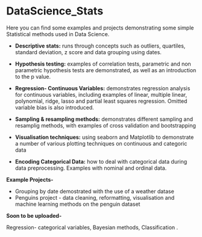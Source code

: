 # DataScience_Stats

Here you can find some examples and projects demonstrating some simple Statistical methods used in Data Science. 

* **Descriptive stats:** 
	runs through concepts such as outliers, quartiles, standard deviation, z score and data grouping using dates.

* **Hypothesis testing:**
	examples of correlation tests, parametric and non parametric hypothesis tests are demonstrated, as well as an introduction to the p value.

* **Regression- Continuous Variables:**
	demonstrates regression analysis for continuous variables, including examples of linear, multiple linear, polynomial, ridge, lasso and partial least squares regression.  Omitted variable bias is also introduced. 

* **Sampling & resampling methods:**
	demonstrates different sampling and resamplig methods, with examples of cross validation and bootstrapping
	
* **Visualisation techniques:**
	using seaborn and Matplotlib to demonstrate a number of various plotting techniques on continuous and categoric data

* **Encoding Categorical Data:**
	how to deal with categorical data during data preprocessing. Examples with nominal and ordinal data.

**Example Projects-**


* Grouping by date demostrated with the use of a weather datase
* Penguins project - data cleaning, reformatting, visualisation and machine learning methods on the penguin dataset


**Soon to be uploaded-**

Regression- categorical variables, Bayesian methods, Classification .
